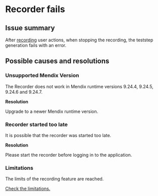 # Recorder fails

## Issue summary

After [recording](../../../mta/recording) user actions, when stopping the recording, the teststep generation fails with an error.


## Possible causes and resolutions

### Unsupported Mendix Version

The Recorder does not work in Mendix runtime versions 9.24.4, 9.24.5, 9.24.6 and 9.24.7.

**Resolution**

Upgrade to a newer Mendix runtime version.

### Recorder started too late

It is possible that the recorder was started too late. 

**Resolution**

Please start the recorder before logging in to the application.

### Limitations

The limits of the recording feature are reached. 

[Check the limitations.](../../bestpractice/record-actions#limitations)
